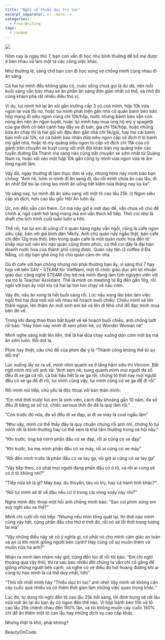 ```yaml
---
title: "Nghĩ về thiểu dục tri túc"
excerpt_separator: <!--more-->
categories:
  - Free-Writing
tags:
  - random
---
```


![](/assets/images/2020/01/2020-01-nghi-ve-thieu-duc-tri-tuc.webp)

Hôm nay là ngày thứ 7, bạn con vẫn đi học như bình thường để bố mẹ được ở bên nhau và làm một tá các công việc khác.

Như thường lệ, sáng chở bạn con đi học xong vợ chồng mình cùng nhau đi ăn sáng.

Cả hai tụi mình đều không giàu có, cuộc sống chưa gọi là dư dả, nên mỗi buổi sáng vẫn bảo nhau sẽ ăn phần ăn sáng đơn giản nhất có thể, và nhờ đó cũng khám phá rất nhiều điều thú vị.

Ví dụ, tụi mình trở lại ăn xôi gần trường cấp 3 cũ của mình, hộp 10k vừa ngon lại vừa đủ no, hoặc tụi mình phát hiện gần nhà có quán bánh bèo bán hộp mang đi siêu ngon cũng chỉ 10k/hộp, nước nhưng bánh bèo vẫn còn nóng ấm nên ăn ngon tuyệt, hoặc tụi mình hay mua ủng hộ mỳ ý spagetti của gia đình cô bên cạnh hay đẩy xe đi bán, giá chỉ 15k/hộp, hoặc những bữa ăn chay thì là hai gói xôi đậu đen gần nhà chỉ 5k/gói, hay hai cái bánh bao mỗi cái 12k, có cả bánh bao nhân dừa siêu ngon cấp vô địch ở lò bánh mỳ gần nhà, hoặc tô mỳ quảng siêu ngon to cấp vô địch chỉ 15k của cô gánh trên chuyến xe buýt cùng với một đội khác bán mỳ quảng trên các tuyến đường Đà Thành mà sáng nào cũng bắt chuyến xe sớm nhất từ Quảng Nam ra, hoặc xôi xéo một hộp 10k gần công ty mình vừa ngon vừa rẻ ấm lòng người lắm.

Vậy đó, ngày thường đi làm thực đơn là vậy, nhưng hôm nay mình bảo bạn chồng: “Anh nè, hôm ni mình đi ăn sang đi, lâu rồi mình chưa ăn cao lầu, đi ăn nhé! Để bù lại công lao mình ăn uống tiết kiệm nửa tháng nay ka ka”.

Và sáng nay, tụi mình đã ăn siêu sang với một tô cao lầu 25k :)) Ngon siêu cấp vô địch, hơn cao lầu gốc Hội An luôn ấy.

Ực, nói đến vẫn còn thèm. Cơ mà nãy giờ e mới dạo đề, vẫn chưa vô chủ đề chính ạ, ngữ cảnh hơi lang mang mà em vẫn thích kể tiếp. Thôi coi như là draft cho lịch trình cuối tuần luôn ạ hihi.

Thế rồi, hai tụi em đi uống cf ở quán hàng ngày vẫn ngồi, cũng là cafe ngon siêu cấp, bán với giá bình dân 14k/ly. Anh chủ quán này ngầu thật, bán cafe chỉ đến 12g trưa thôi, bên trong quán cafe là một quán nước hoa đến từ khắp mọi nơi nên khi nào quán cũng thơm phức, có thể coi đây là đại bản doanh nước hoa của thành phố cũng được. Quán này tên i3 coffee ở Đà Nẵng, có dịp bạn ghé ủng hộ chủ quán cám ơn nha.

Dù đi cafe với bạn chồng nhưng nói phải thương bạn ấy, vì sáng thứ 7 hay họp với bên S4V – STEAM for VietNam, một tổ chức giáo dục phi lợi nhuận giáo dục công nghệ STEAM cho trẻ mà mình đang làm tình nguyện viên với vai trò là Teacher Assistant. Thế là mình on meeting từ 8g đến gần 10g, rồi ngồi với bạn ấy một xíu cả hai lại ton ton chạy về nấu cơm.

Vậy đó, nấu ăn xong là hết buổi sáng rồi. Lúc nấu xong lên bàn làm việc ngồi thở hai đứa mới nói với nhau kế hoạch buổi chiều. Chiều mình sẽ lên thăm ngoại, lên thăm An mới sinh em bé và lên dì Nhỏ chở đồ đạc mình mua bên đó về.

Trong khi đang thao thao bất tuyệt về kế hoạch buổi chiều, anh chồng lướt rồi bảo: “Hay hôm nay mình đi xem phim hè, có Wonder Woman nè”

Mình nghe sáng mắt lên liền, thế là hai đứa chạy xuống dọn cơm mời ba má ăn sớm luôn. Rồi dọt lẹ.

Phim hay thiệt, câu chủ đề của phim đại ý là “Thành công không thể từ sự dối trá”

Lúc xuống lấy xe ra về, mình nhìn quanh xe ở tầng hầm siêu thị Vincom. Bất ngờ mình nói với anh xã: “Anh xem nè, xung quanh mình mọi người đa số đều đi xe ga cả rồi, cả bãi hầu hết là xe ga rồi, chứng tỏ thời nay mọi người đều có xe ga để đi rồi, tụi mình cũng vậy, tụi mình cũng có xe ga để đi rồi”

Rồi mình nói tiếp, chủ yếu là độc thoại với bản thân mình:

“Em nhớ thời trước lúc em là sinh viên, cách đây khoảng gần 10 năm, đa số đều đi bằng xe số cả, chiếc serious thời đó đã là quý lắm rồi.”

“Còn trước đó nữa, đa số đều đi xe đạp, ai đi xe máy là cool ngầu lắm”

“Như vậy, mình có thể thấy đây là quy chuẩn chung rồi anh nhỉ, chứng tỏ tụi mình rất là bình thường hay có thể xem là khá tầm thường trong xã hội này.”

“Khi trước, ông bà mình phấn đấu có xe đạp, rồi ai cũng có xe đạp”

“Khi trước, ba mẹ mình phấn đấu có xe máy, rồi ai cũng có xe máy”

“Rồi đến mình trước là phấn đấu có xe tay ga, rồi giờ ai cũng có xe tay ga”

“Vậy tiếp theo, có phải mọi người đang phấn đấu có ô tô, và rồi ai cũng sẽ có ô tô không nhỉ?”

“Tiếp nữa sẽ là gì? Máy bay, du thuyền, tàu vũ trụ, hay cả hành tinh khác?”

“Rồi tụi mình sẽ đi về đâu nếu cứ ở trong cái vòng xoáy này nhỉ?”

Nghe mình độc thoại một hồi anh chồng mình bảo: “Sao coi phim xong em suy nghĩ sâu xa thế?”

Mình chỉ cười rồi nói tiếp: “Nhưng nếu nhìn tổng quát lại, thì thời nào mình cũng vậy hết, cũng phấn đấu cho thứ ở thời đó, rồi nó sẽ lỗi thời trong tương lai mà”

“Vậy những điều này sẽ có ý nghĩa gì, có phải nó cho mình cảm giác an toàn và an ủi khi mình giống người bên cạnh? Hay củng cố sự muốn thêm và muốn nữa ha anh?”

Nhận ra mình lảm nhảm nãy giờ, cũng đến lúc đi rồi tôi bảo: “Em chỉ nghĩ thoáng qua vậy thôi, thì ra sau bao nhiêu đời chúng ta vẫn chỉ cố gắng để giống những người bên cạnh, và nghe có vẻ điều đó hơi hoang đường khi ai cũng tự hào mình là cá thể duy nhất, hihi”

“Thôi tốt nhất mình hãy “Thiểu dục tri túc” anh nhé! Vậy mình sẽ không cần cày cuốc quá nhiều và có thêm thời gian làm những việc quan trọng khác.”

Lúc đó, tự dưng tôi nghĩ đến tô cao lầu 25k hồi sáng, tôi định bụng sẽ rất lâu nữa mới ăn lại dù bạn ấy có ngon đến thế nào. Vì hộp bánh bèo 10k và tô cao lầu 25k chênh nhau đến 150% lận, và tôi không muốn cày cuốc 150% chỉ để ăn thêm một tô cao lầu hay những dịch vụ cao cấp khác.

Nhưng thật là khó, phải không?

BeautyOnCode.

